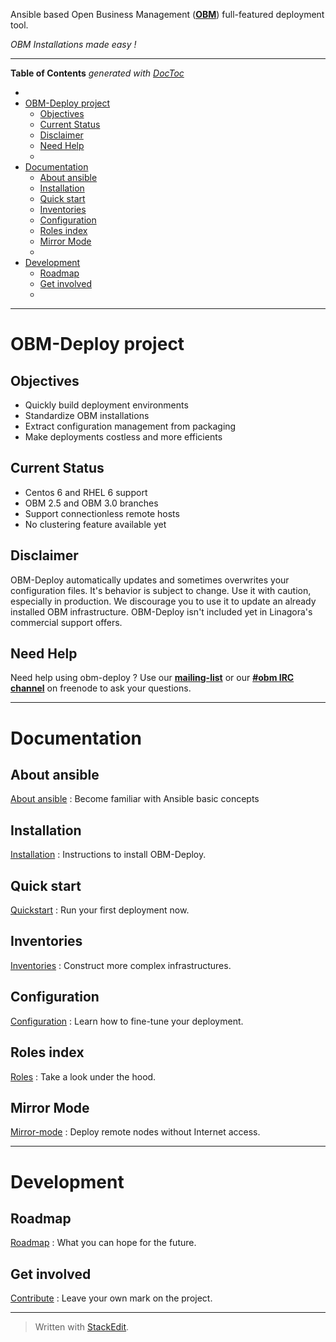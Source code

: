 
Ansible based Open Business Management (**[OBM]**) full-featured deployment tool.

*OBM Installations made easy !*

-----------------------------

<!-- START doctoc generated TOC please keep comment here to allow auto update -->
<!-- DON'T EDIT THIS SECTION, INSTEAD RE-RUN doctoc TO UPDATE -->
**Table of Contents**  *generated with [DocToc](http://doctoc.herokuapp.com/)*

  - [](#)
- [OBM-Deploy project](#obm-deploy-project)
  - [Objectives](#objectives)
  - [Current Status](#current-status)
  - [Disclaimer](#disclaimer)
  - [Need Help](#need-help)
  - [](#-1)
- [Documentation](#documentation)
  - [About ansible](#about-ansible)
  - [Installation](#installation)
  - [Quick start](#quick-start)
  - [Inventories](#inventories)
  - [Configuration](#configuration)
  - [Roles index](#roles-index)
  - [Mirror Mode](#mirror-mode)
  - [](#-2)
- [Development](#development)
  - [Roadmap](#roadmap)
  - [Get involved](#get-involved)
  - [](#-3)

<!-- END doctoc generated TOC please keep comment here to allow auto update -->

-----------------------------

OBM-Deploy project
=================

Objectives
--------------

 - Quickly build deployment environments
 - Standardize OBM installations
 - Extract configuration management from packaging
 - Make deployments costless and more efficients

Current Status
-------------------

 - Centos 6 and RHEL 6 support
 - OBM 2.5 and OBM 3.0 branches
 - Support connectionless remote hosts
 - No clustering feature available yet

Disclaimer
--------------

OBM-Deploy automatically updates and sometimes overwrites your configuration files.
It's behavior is subject to change. Use it with caution, especially in production.
We discourage you to use it to update an already installed OBM infrastructure.
OBM-Deploy isn't included yet in Linagora's commercial support offers.

Need Help
--------------

Need help using obm-deploy ?
Use our **[mailing-list]** or our **[#obm IRC channel]** on freenode to ask your questions.

-----------------------------

Documentation
=============

About ansible
------------------

[About ansible](docs/ansible.md) : Become familiar with Ansible basic concepts

Installation
---------------

[Installation](docs/installation.md) : Instructions to install OBM-Deploy.

Quick start
---------------

[Quickstart](docs/quickstart.md) : Run your first deployment now.

Inventories
---------------

[Inventories](docs/inventories.md) : Construct more complex infrastructures.

Configuration
------------------

[Configuration](docs/configuration.md) : Learn how to fine-tune your deployment.

Roles index
---------------

[Roles](docs/roles.md) : Take a look under the hood.

Mirror Mode
----------------

[Mirror-mode](docs/mirror-mode.md) : Deploy remote nodes without Internet access.

-----------------------------

Development
===========

Roadmap
------------

[Roadmap](docs/roadmap.md) : What you can hope for the future.

Get involved
-----------------

[Contribute](docs/contribute.md) : Leave your own mark on the project.

-----------------------------

> Written with [StackEdit](https://stackedit.io/).

[OBM]: http://obm.org "The new generation of collaborative software"

[mailing-list]: http://obm.org/node/19 "OBM official mailing-list"

[#OBM irc channel]: http://irc.lc/freenode/obm/ "Webchat to official #obm channel on freenode"
